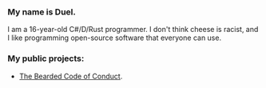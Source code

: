 ### My name is Duel.
I am a 16-year-old C#/D/Rust programmer. I don't think cheese is racist, and I like programming open-source software that everyone can use.

### My public projects:
* [The Bearded Code of Conduct](https://github.com/DuelTheBearded/code-of-conduct).

<!--
**DuelTheBearded/DuelTheBearded** is a ✨ _special_ ✨ repository because its `README.md` (this file) appears on your GitHub profile.

Here are some ideas to get you started:

- 🔭 I’m currently working on ...
- 🌱 I’m currently learning ...
- 👯 I’m looking to collaborate on ...
- 🤔 I’m looking for help with ...
- 💬 Ask me about ...
- 📫 How to reach me: ...
- 😄 Pronouns: ...
- ⚡ Fun fact: ...
-->
